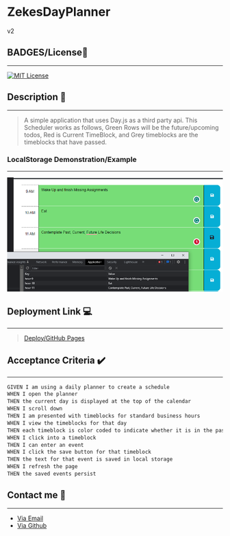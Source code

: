 # ZekesDayPlanner

v2

## BADGES/License🔖

---

[![MIT License](https://img.shields.io/badge/License-MIT%20License-orange)](https://opensource.org/license/mit/)

## Description 📖

---

> A simple application that uses Day.js as a third party api. This Scheduler works as follows, Green Rows will be the future/upcoming todos, Red is Current TimeBlock, and Grey timeblocks are the timeblocks that have passed.

### LocalStorage Demonstration/Example

---

![LocalStorage Demonstration](./Assets/images%20and%20instructions/LocalStorage%20Demo%20Pic.png "LocalStorage Demonstration/Example.")

## Deployment Link 💻

---

> [Deploy/GitHub Pages](https://drive.google.com/file/d/1En47Fp2TYrPaxwjore71CXn1QBJBi1u7/view)

## Acceptance Criteria ✔️

---

```md
GIVEN I am using a daily planner to create a schedule
WHEN I open the planner
THEN the current day is displayed at the top of the calendar
WHEN I scroll down
THEN I am presented with timeblocks for standard business hours
WHEN I view the timeblocks for that day
THEN each timeblock is color coded to indicate whether it is in the past, present, or future
WHEN I click into a timeblock
THEN I can enter an event
WHEN I click the save button for that timeblock
THEN the text for that event is saved in local storage
WHEN I refresh the page
THEN the saved events persist
```

## Contact me 📇

---

- [Via Email](mailto:franciaexequiel@hotmail.ca)
- [Via Github](https://github.com/Tweakiel)
